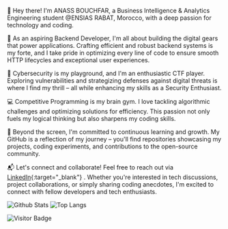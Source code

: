 👋 Hey there! I'm ANASS BOUCHFAR, a Business Intelligence & Analytics Engineering student @ENSIAS RABAT, Morocco, with a deep passion for technology and coding.

🚀 As an aspiring Backend Developer, I'm all about building the digital gears that power applications. Crafting efficient and robust backend systems is my forte, and I take pride in optimizing every line of code to ensure smooth HTTP lifecycles and exceptional user experiences.

🔐 Cybersecurity is my playground, and I'm an enthusiastic CTF player. Exploring vulnerabilities and strategizing defenses against digital threats is where I find my thrill – all while enhancing my skills as a Security Enthusiast.

💻 Competitive Programming is my brain gym. I love tackling algorithmic challenges and optimizing solutions for efficiency. This passion not only fuels my logical thinking but also sharpens my coding skills.

🌟 Beyond the screen, I'm committed to continuous learning and growth. My GitHub is a reflection of my journey – you'll find repositories showcasing my projects, coding experiments, and contributions to the open-source community.

📬 Let's connect and collaborate! Feel free to reach out via [LinkedIn](https://www.linkedin.com/in/anass-bouchfar){:target="_blank"}
. Whether you're interested in tech discussions, project collaborations, or simply sharing coding anecdotes, I'm excited to connect with fellow developers and tech enthusiasts.


![Github Stats](https://github-readme-stats.vercel.app/api?username=anassbouchfar&count_private=true&show_icons=true&include_all_commits=true)
![Top Langs](https://github-readme-stats.vercel.app/api/top-langs/?username=anassbouchfar&hide=TeX&layout=compact)

![Visitor Badge](https://visitor-badge.laobi.icu/badge?page_id=anassbouchfar)
